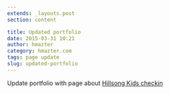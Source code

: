 ```yaml
---
extends: _layouts.post
section: content

title: Updated portfolio
date: 2015-03-31 10:21
author: hmazter
category: hmazter.com
tags: page update
slug: updated-portfolio
---
```


Update portfolio with page about 
[Hillsong Kids checkin](http://www.hmazter.com/portfolio/hillsong-kids-checkin)
